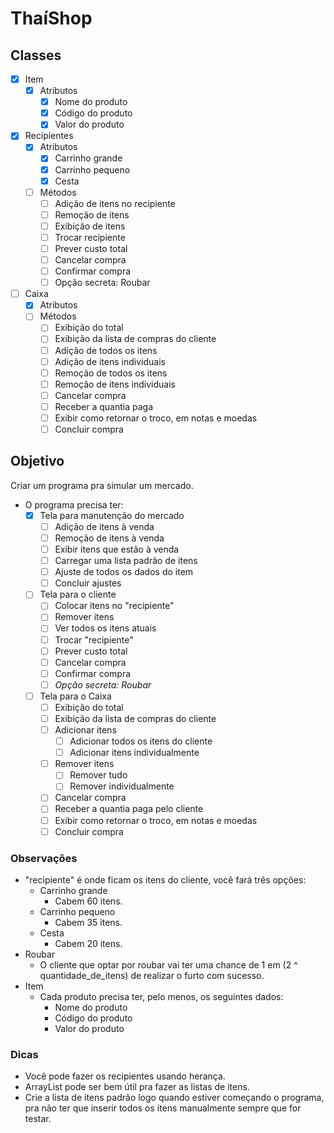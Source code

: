 # ThaíShop

## Classes

- [X] Item
  - [X] Atributos
    - [X] Nome do produto
    - [X] Código do produto
    - [X] Valor do produto
- [X] Recipientes
  - [X] Atributos
    - [X] Carrinho grande
    - [X] Carrinho pequeno
    - [X] Cesta
  - [ ] Métodos
    - [ ] Adição de itens no recipiente
    - [ ] Remoção de itens
    - [ ] Exibição de itens
    - [ ] Trocar recipiente
    - [ ] Prever custo total
    - [ ] Cancelar compra
    - [ ] Confirmar compra
    - [ ] Opção secreta: Roubar
- [ ] Caixa
  - [x] Atributos
  - [ ] Métodos
    - [ ] Exibição do total
    - [ ] Exibição da lista de compras do cliente
    - [ ] Adição de todos os itens
    - [ ] Adição de itens individuais
    - [ ] Remoção de todos os itens
    - [ ] Remoção de itens individuais
    - [ ] Cancelar compra
    - [ ] Receber a quantia paga
    - [ ] Exibir como retornar o troco, em notas e moedas
    - [ ] Concluir compra

## Objetivo

Criar um programa pra simular um mercado.

- O programa precisa ter:
  - [X] Tela para manutenção do mercado
    - [ ] Adição de itens à venda
    - [ ] Remoção de itens à venda
    - [ ] Exibir itens que estão à venda
    - [ ] Carregar uma lista padrão de itens
    - [ ] Ajuste de todos os dados do item
    - [ ] Concluir ajustes
  - [ ] Tela para o cliente
    - [ ] Colocar itens no "recipiente"
    - [ ] Remover itens
    - [ ] Ver todos os itens atuais
    - [ ] Trocar "recipiente"
    - [ ] Prever custo total
    - [ ] Cancelar compra
    - [ ] Confirmar compra
    - [ ] *Opção secreta: Roubar*
  - [ ] Tela para o Caixa
    - [ ] Exibição do total
    - [ ] Exibição da lista de compras do cliente
    - [ ] Adicionar itens
      - [ ] Adicionar todos os itens do cliente
      - [ ] Adicionar itens individualmente
    - [ ] Remover itens
      - [ ] Remover tudo
      - [ ] Remover individualmente
    - [ ] Cancelar compra
    - [ ] Receber a quantia paga pelo cliente
    - [ ] Exibir como retornar o troco, em notas e moedas
    - [ ] Concluir compra

### Observações

- "recipiente" é onde ficam os itens do cliente, você fará três opções:
  - Carrinho grande
    - Cabem 60 itens.
  - Carrinho pequeno
    - Cabem 35 itens.
  - Cesta
    - Cabem 20 itens.
- Roubar
  - O cliente que optar por roubar vai ter uma chance de 1 em (2 ^ quantidade_de_itens) de realizar o furto com sucesso.
- Item
  - Cada produto precisa ter, pelo menos, os seguintes dados:
    - Nome do produto
    - Código do produto
    - Valor do produto

### Dicas

- Você pode fazer os recipientes usando herança.
- ArrayList pode ser bem útil pra fazer as listas de itens.
- Crie a lista de itens padrão logo quando estiver começando o programa, pra não ter que inserir todos os itens manualmente sempre que for testar.